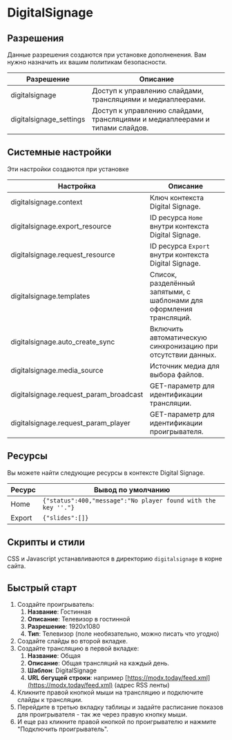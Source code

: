 # DigitalSignage

## Разрешения

Данные разрешения создаются при установке дополненения. Вам нужно назначить их вашим политикам безопасности.

| Разрешение              | Описание                                                                     |
|-------------------------|------------------------------------------------------------------------------|
| digitalsignage          | Доступ к управлению слайдами, трансляциями и медиаплеерами.                  |
| digitalsignage_settings | Доступ к управлению слайдами, трансляциями и медиаплеерами и типами слайдов. |

## Системные настройки

Эти настройки создаются при установке

| Настройка                              | Описание                                                             |
|----------------------------------------|----------------------------------------------------------------------|
| digitalsignage.context                 | Ключ контекста Digital Signage.                                      |
| digitalsignage.export_resource         | ID ресурса `Home` внутри контекста Digital Signage.                  |
| digitalsignage.request_resource        | ID ресурса `Export` внутри контекста Digital Signage.                |
| digitalsignage.templates               | Список, разделённый запятыми, с шаблонами для оформления трансляций. |
| digitalsignage.auto_create_sync        | Включить автоматическую синхронизацию при отсутствии данных.         |
| digitalsignage.media_source            | Источник медиа для выбора файлов.                                    |
| digitalsignage.request_param_broadcast | GET-параметр для идентификации трансляции.                           |
| digitalsignage.request_param_player    | GET-параметр для идентификации проигрывателя.                        |

## Ресурсы

Вы можете найти следующие ресурсы в контексте Digital Signage.

| Ресурс | Вывод по умолчанию                                          |
|--------|-------------------------------------------------------------|
| Home   | `{"status":400,"message":"No player found with the key ''."}` |
| Export | `{"slides":[]}`                                               |

## Скрипты и стили

CSS и Javascript устанавливаются в директорию `digitalsignage` в корне сайта.

## Быстрый старт

1. Создайте проигрыватель:
    1. **Название**: Гостинная
    2. **Описание**: Телевизор в гостинной
    3. **Разрешение**: 1920x1080
    4. **Тип**: Телевизор (поле необязательно, можно писать что угодно)
2. Создайте слайды во второй вкладке.
3. Создайте трансляцию в первой вкладке:
   1. **Название**: Общая
   2. **Описание**: Общая трансляций на каждый день.
   3. **Шаблон**: DigitalSignage
   4. **URL бегущей строки**: например [https://modx.today/feed.xml](https://modx.today/feed.xml) (адрес RSS ленты)
4. Кликните правой кнопкой мыши на трансляцию и подключите слайды к трансляции.
5. Перейдите в третью вкладку таблицы и задайте расписание показов для проигрывателя - так же через правую кнопку мыши.
6. И еще раз кликните правой кнопкой по проигрывателю и нажмите "Подключить проигрыватель".
